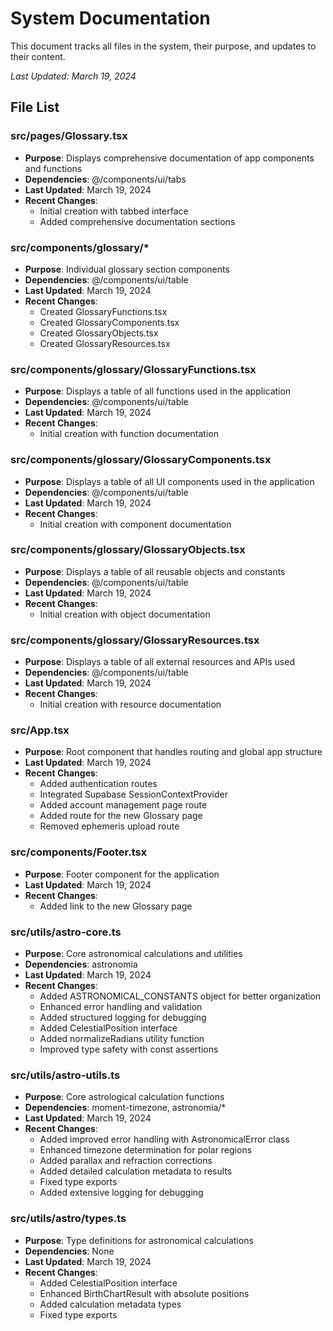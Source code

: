 # System Documentation

This document tracks all files in the system, their purpose, and updates to their content.

_Last Updated: March 19, 2024_

## File List

### src/pages/Glossary.tsx
- **Purpose**: Displays comprehensive documentation of app components and functions
- **Dependencies**: @/components/ui/tabs
- **Last Updated**: March 19, 2024
- **Recent Changes**:
  - Initial creation with tabbed interface
  - Added comprehensive documentation sections

### src/components/glossary/*
- **Purpose**: Individual glossary section components
- **Dependencies**: @/components/ui/table
- **Last Updated**: March 19, 2024
- **Recent Changes**:
  - Created GlossaryFunctions.tsx
  - Created GlossaryComponents.tsx
  - Created GlossaryObjects.tsx
  - Created GlossaryResources.tsx

### src/components/glossary/GlossaryFunctions.tsx
- **Purpose**: Displays a table of all functions used in the application
- **Dependencies**: @/components/ui/table
- **Last Updated**: March 19, 2024
- **Recent Changes**:
  - Initial creation with function documentation

### src/components/glossary/GlossaryComponents.tsx
- **Purpose**: Displays a table of all UI components used in the application
- **Dependencies**: @/components/ui/table
- **Last Updated**: March 19, 2024
- **Recent Changes**:
  - Initial creation with component documentation

### src/components/glossary/GlossaryObjects.tsx
- **Purpose**: Displays a table of all reusable objects and constants
- **Dependencies**: @/components/ui/table
- **Last Updated**: March 19, 2024
- **Recent Changes**:
  - Initial creation with object documentation

### src/components/glossary/GlossaryResources.tsx
- **Purpose**: Displays a table of all external resources and APIs used
- **Dependencies**: @/components/ui/table
- **Last Updated**: March 19, 2024
- **Recent Changes**:
  - Initial creation with resource documentation

### src/App.tsx
- **Purpose**: Root component that handles routing and global app structure
- **Last Updated**: March 19, 2024
- **Recent Changes**:
  - Added authentication routes
  - Integrated Supabase SessionContextProvider
  - Added account management page route
  - Added route for the new Glossary page
  - Removed ephemeris upload route

### src/components/Footer.tsx
- **Purpose**: Footer component for the application
- **Last Updated**: March 19, 2024
- **Recent Changes**:
  - Added link to the new Glossary page

### src/utils/astro-core.ts
- **Purpose**: Core astronomical calculations and utilities
- **Dependencies**: astronomia
- **Last Updated**: March 19, 2024
- **Recent Changes**:
  - Added ASTRONOMICAL_CONSTANTS object for better organization
  - Enhanced error handling and validation
  - Added structured logging for debugging
  - Added CelestialPosition interface
  - Added normalizeRadians utility function
  - Improved type safety with const assertions

### src/utils/astro-utils.ts
- **Purpose**: Core astrological calculation functions
- **Dependencies**: moment-timezone, astronomia/*
- **Last Updated**: March 19, 2024
- **Recent Changes**:
  - Added improved error handling with AstronomicalError class
  - Enhanced timezone determination for polar regions
  - Added parallax and refraction corrections
  - Added detailed calculation metadata to results
  - Fixed type exports
  - Added extensive logging for debugging

### src/utils/astro/types.ts
- **Purpose**: Type definitions for astronomical calculations
- **Dependencies**: None
- **Last Updated**: March 19, 2024
- **Recent Changes**:
  - Added CelestialPosition interface
  - Enhanced BirthChartResult with absolute positions
  - Added calculation metadata types
  - Fixed type exports
